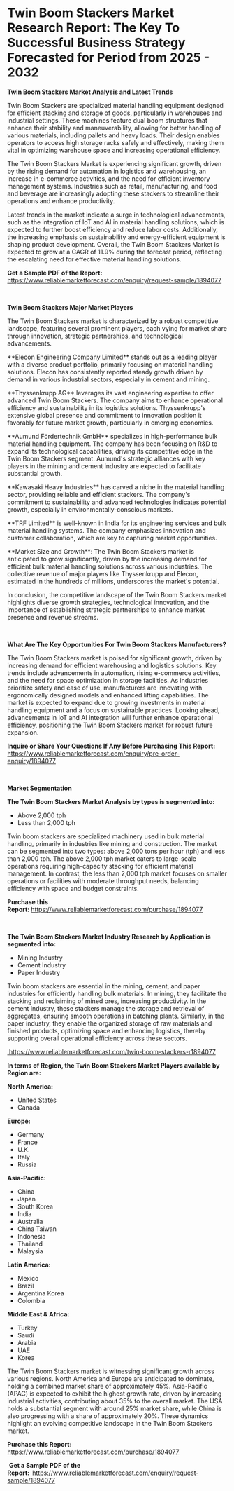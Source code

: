 <p><h1>Twin Boom Stackers Market Research Report: The Key To Successful Business Strategy Forecasted for Period from 2025 - 2032</h1></p><p><strong>Twin Boom Stackers Market Analysis and Latest Trends</strong></p>
<p><p>Twin Boom Stackers are specialized material handling equipment designed for efficient stacking and storage of goods, particularly in warehouses and industrial settings. These machines feature dual boom structures that enhance their stability and maneuverability, allowing for better handling of various materials, including pallets and heavy loads. Their design enables operators to access high storage racks safely and effectively, making them vital in optimizing warehouse space and increasing operational efficiency.</p><p>The Twin Boom Stackers Market is experiencing significant growth, driven by the rising demand for automation in logistics and warehousing, an increase in e-commerce activities, and the need for efficient inventory management systems. Industries such as retail, manufacturing, and food and beverage are increasingly adopting these stackers to streamline their operations and enhance productivity. </p><p>Latest trends in the market indicate a surge in technological advancements, such as the integration of IoT and AI in material handling solutions, which is expected to further boost efficiency and reduce labor costs. Additionally, the increasing emphasis on sustainability and energy-efficient equipment is shaping product development. Overall, the Twin Boom Stackers Market is expected to grow at a CAGR of 11.9% during the forecast period, reflecting the escalating need for effective material handling solutions.</p></p>
<p><strong>Get a Sample PDF of the Report:&nbsp;</strong> <a href="https://www.reliablemarketforecast.com/enquiry/request-sample/1894077?utm_campaign=2334&utm_medium=2&utm_source=Github&utm_content=ia&utm_term=12042025&utm_id=twin-boom-stackers">https://www.reliablemarketforecast.com/enquiry/request-sample/1894077</a></p>
<p>&nbsp;</p>
<p><strong>Twin Boom Stackers Major Market Players</strong></p>
<p><p>The Twin Boom Stackers market is characterized by a robust competitive landscape, featuring several prominent players, each vying for market share through innovation, strategic partnerships, and technological advancements.</p><p>**Elecon Engineering Company Limited** stands out as a leading player with a diverse product portfolio, primarily focusing on material handling solutions. Elecon has consistently reported steady growth driven by demand in various industrial sectors, especially in cement and mining.</p><p>**Thyssenkrupp AG** leverages its vast engineering expertise to offer advanced Twin Boom Stackers. The company aims to enhance operational efficiency and sustainability in its logistics solutions. Thyssenkrupp's extensive global presence and commitment to innovation position it favorably for future market growth, particularly in emerging economies.</p><p>**Aumund Fördertechnik GmbH** specializes in high-performance bulk material handling equipment. The company has been focusing on R&D to expand its technological capabilities, driving its competitive edge in the Twin Boom Stackers segment. Aumund's strategic alliances with key players in the mining and cement industry are expected to facilitate substantial growth.</p><p>**Kawasaki Heavy Industries** has carved a niche in the material handling sector, providing reliable and efficient stackers. The company's commitment to sustainability and advanced technologies indicates potential growth, especially in environmentally-conscious markets.</p><p>**TRF Limited** is well-known in India for its engineering services and bulk material handling systems. The company emphasizes innovation and customer collaboration, which are key to capturing market opportunities.</p><p>**Market Size and Growth**: The Twin Boom Stackers market is anticipated to grow significantly, driven by the increasing demand for efficient bulk material handling solutions across various industries. The collective revenue of major players like Thyssenkrupp and Elecon, estimated in the hundreds of millions, underscores the market's potential.</p><p>In conclusion, the competitive landscape of the Twin Boom Stackers market highlights diverse growth strategies, technological innovation, and the importance of establishing strategic partnerships to enhance market presence and revenue streams.</p></p>
<p>&nbsp;</p>
<p><strong>What Are The Key Opportunities For Twin Boom Stackers Manufacturers?</strong></p>
<p><p>The Twin Boom Stackers market is poised for significant growth, driven by increasing demand for efficient warehousing and logistics solutions. Key trends include advancements in automation, rising e-commerce activities, and the need for space optimization in storage facilities. As industries prioritize safety and ease of use, manufacturers are innovating with ergonomically designed models and enhanced lifting capabilities. The market is expected to expand due to growing investments in material handling equipment and a focus on sustainable practices. Looking ahead, advancements in IoT and AI integration will further enhance operational efficiency, positioning the Twin Boom Stackers market for robust future expansion.</p></p>
<p><strong>Inquire or Share Your Questions If Any Before Purchasing This Report:</strong> <a href="https://www.reliablemarketforecast.com/enquiry/pre-order-enquiry/1894077?utm_campaign=2334&utm_medium=2&utm_source=Github&utm_content=ia&utm_term=12042025&utm_id=twin-boom-stackers">https://www.reliablemarketforecast.com/enquiry/pre-order-enquiry/1894077</a></p>
<p>&nbsp;</p>
<p><strong>Market Segmentation</strong></p>
<p><strong>The Twin Boom Stackers Market Analysis by types is segmented into:</strong></p>
<p><ul><li>Above 2,000 tph</li><li>Less than 2,000 tph</li></ul></p>
<p><p>Twin boom stackers are specialized machinery used in bulk material handling, primarily in industries like mining and construction. The market can be segmented into two types: above 2,000 tons per hour (tph) and less than 2,000 tph. The above 2,000 tph market caters to large-scale operations requiring high-capacity stacking for efficient material management. In contrast, the less than 2,000 tph market focuses on smaller operations or facilities with moderate throughput needs, balancing efficiency with space and budget constraints.</p></p>
<p><strong>Purchase this Report:&nbsp;</strong><a href="https://www.reliablemarketforecast.com/purchase/1894077?utm_campaign=2334&utm_medium=2&utm_source=Github&utm_content=ia&utm_term=12042025&utm_id=twin-boom-stackers">https://www.reliablemarketforecast.com/purchase/1894077</a></p>
<p>&nbsp;</p>
<p><strong>The Twin Boom Stackers Market Industry Research by Application is segmented into:</strong></p>
<p><ul><li>Mining Industry</li><li>Cement Industry</li><li>Paper Industry</li></ul></p>
<p><p>Twin boom stackers are essential in the mining, cement, and paper industries for efficiently handling bulk materials. In mining, they facilitate the stacking and reclaiming of mined ores, increasing productivity. In the cement industry, these stackers manage the storage and retrieval of aggregates, ensuring smooth operations in batching plants. Similarly, in the paper industry, they enable the organized storage of raw materials and finished products, optimizing space and enhancing logistics, thereby supporting overall operational efficiency across these sectors.</p></p>
<p><a href="https://www.reliablemarketforecast.com/twin-boom-stackers-r1894077?utm_campaign=2334&utm_medium=2&utm_source=Github&utm_content=ia&utm_term=12042025&utm_id=twin-boom-stackers">&nbsp;https://www.reliablemarketforecast.com/twin-boom-stackers-r1894077</a></p>
<p><strong>In terms of Region, the Twin Boom Stackers Market Players available by Region are:</strong></p>
<p>
    <p> <strong> North America: </strong>
        <ul>
            <li>United States</li>
            <li>Canada</li>
        </ul>
        </p> 
    <p> <strong> Europe: </strong>
        <ul>
            <li>Germany</li>
            <li>France</li>
            <li>U.K.</li>
            <li>Italy</li>
            <li>Russia</li>
        </ul>
        </p> 
    <p> <strong> Asia-Pacific: </strong>
        <ul>
            <li>China</li>
            <li>Japan</li>
            <li>South Korea</li>
            <li>India</li>
            <li>Australia</li>
            <li>China Taiwan</li>
            <li>Indonesia</li>
            <li>Thailand</li>
            <li>Malaysia</li>
        </ul>
        </p> 
    <p> <strong> Latin America: </strong>
        <ul>
            <li>Mexico</li>
            <li>Brazil</li>
            <li>Argentina Korea</li>
            <li>Colombia</li>
        </ul>
        </p> 
    <p> <strong> Middle East & Africa: </strong>
        <ul>
            <li>Turkey</li>
            <li>Saudi</li>
            <li>Arabia</li>
            <li>UAE</li>
            <li>Korea</li>
        </ul>
    </p>
    </p>
<p><p>The Twin Boom Stackers market is witnessing significant growth across various regions. North America and Europe are anticipated to dominate, holding a combined market share of approximately 45%. Asia-Pacific (APAC) is expected to exhibit the highest growth rate, driven by increasing industrial activities, contributing about 35% to the overall market. The USA holds a substantial segment with around 25% market share, while China is also progressing with a share of approximately 20%. These dynamics highlight an evolving competitive landscape in the Twin Boom Stackers market.</p></p>
<p><strong>Purchase this Report: </strong><a href="https://www.reliablemarketforecast.com/purchase/1894077?utm_campaign=2334&utm_medium=2&utm_source=Github&utm_content=ia&utm_term=12042025&utm_id=twin-boom-stackers">https://www.reliablemarketforecast.com/purchase/1894077</a></p>
<p>&nbsp;<strong>Get a Sample PDF of the Report:&nbsp;&nbsp;</strong><a href="https://www.reliablemarketforecast.com/enquiry/request-sample/1894077?utm_campaign=2334&utm_medium=2&utm_source=Github&utm_content=ia&utm_term=12042025&utm_id=twin-boom-stackers">https://www.reliablemarketforecast.com/enquiry/request-sample/1894077</a></p>
<p><strong></strong></p>
<p><p></p><p></p><p></p></p>